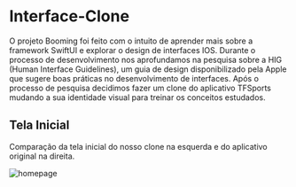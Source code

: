# Interface-Clone
O projeto Booming foi feito com o intuito de aprender mais sobre a framework SwiftUI e explorar o design de interfaces IOS. Durante o processo de desenvolvimento nos aprofundamos na pesquisa sobre a HIG (Human Interface Guidelines), um guia de design disponibilizado pela Apple que sugere boas práticas no desenvolvimento de interfaces. Após o processo de pesquisa decidimos fazer um clone do aplicativo TFSports mudando a sua identidade visual para treinar os conceitos estudados.

## Tela Inicial
Comparação da tela inicial do nosso clone na esquerda e do aplicativo original na direita.
 
![homepage](https://github.com/dayoleal/Luta-Imobili-ria/blob/baa2dd28ed0dd1fc241f3953b827215de20efa15/assets/homepage.png)
